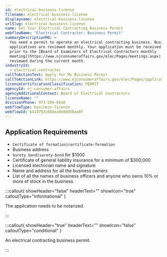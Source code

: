 ```yaml
---
id: electrical-business-license
filename: electrical-business-license
displayname: electrical-business-license
urlSlug: electrical-business-license
name: Get Your Electrical Contracting Business Permit
webflowName: "Electrical Contractor: Business Permit"
summaryDescriptionMd: >
  You need a permit to operate an electrical contracting business. Business
  applications are reviewed monthly. Your application must be received ten days
  prior to the [Board of Examiners of Electrical Contractors monthly
  meeting](https://www.njconsumeraffairs.gov/elec/Pages/meetings.aspx) to be
  reviewed during the current month.
industryId:
  - electrical-contractor
callToActionText: Apply for My Business Permit
callToActionLink: https://www.njconsumeraffairs.gov/elec/Pages/applications.aspx
licenseCertificationClassification: PERMIT
agencyId: nj-consumer-affairs
agencyAdditionalContext: Board of Electrical Contractors
licenseName: ""
divisionPhone: 973-504-6410
webflowType: business-license
webflowId: 6414793c685ea9e0d858aa8f
---
```


## Application Requirements

- `Certificate of formation|certificate-formation`
- Business address
- `Surety bond|surety-bond` for $1000
- Certificate of general liability insurance for a minimum of $300,000
- Licensed electrician name and signature
- Name and address for all the business owners
- List of all the names of business officers and anyone who owns 10% or more of stock in the business

:::callout{ showHeader="false" headerText="" showIcon="true" calloutType="informational" }

The application needs to be notarized.

:::

:::callout{ showHeader="true" headerText="" showIcon="false" calloutType="conditional" }

An electrical contracting business permit.

:::
